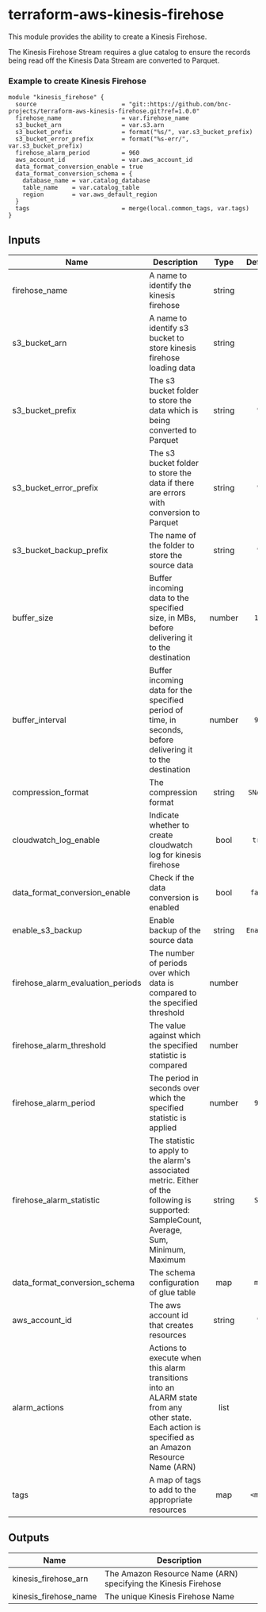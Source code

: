 # terraform-aws-kinesis-firehose

This module provides the ability to create a Kinesis Firehose.

The Kinesis Firehose Stream requires a glue catalog to ensure the records being read off the Kinesis Data Stream are converted to Parquet.

### Example to create Kinesis Firehose

```
module "kinesis_firehose" {
  source                        = "git::https://github.com/bnc-projects/terraform-aws-kinesis-firehose.git?ref=1.0.0"
  firehose_name                 = var.firehose_name
  s3_bucket_arn                 = var.s3.arn
  s3_bucket_prefix              = format("%s/", var.s3_bucket_prefix)
  s3_bucket_error_prefix        = format("%s-err/", var.s3_bucket_prefix)
  firehose_alarm_period         = 960
  aws_account_id                = var.aws_account_id
  data_format_conversion_enable = true
  data_format_conversion_schema = {
    database_name = var.catalog_database
    table_name    = var.catalog_table
    region        = var.aws_default_region
  }
  tags                          = merge(local.common_tags, var.tags)
}
```
## Inputs

| Name | Description | Type | Default | Required |
|------|-------------|:----:|:-----:|:-----:|
| firehose_name | A name to identify the kinesis firehose | string | - | yes |
| s3_bucket_arn | A name to identify s3 bucket to store kinesis firehose loading data| string | - | yes |
| s3_bucket_prefix | The s3 bucket folder to store the data which is being converted to Parquet | string | `""` | no |
| s3_bucket_error_prefix | The s3 bucket folder to store the data if there are errors with conversion to Parquet | string | `""` | no |
| s3_bucket_backup_prefix | The name of the folder to store the source data | string | `""` | no |
| buffer_size | Buffer incoming data to the specified size, in MBs, before delivering it to the destination | number | `128` | no |
| buffer_interval | Buffer incoming data for the specified period of time, in seconds, before delivering it to the destination | number | `900` | no |
| compression_format | The compression format| string | `SNAPPY` | no |
| cloudwatch_log_enable | Indicate whether to create cloudwatch log for kinesis firehose | bool | `true` | no |
| data_format_conversion_enable | Check if the data conversion is enabled | bool | `false` | no |
| enable_s3_backup | Enable backup of the source data | string | `Enabled` | no |
| firehose_alarm_evaluation_periods |  The number of periods over which data is compared to the specified threshold | number | `1` | no |
| firehose_alarm_threshold | The value against which the specified statistic is compared | number | `0` | no |
| firehose_alarm_period | The period in seconds over which the specified statistic is applied | number | `960` | no |
| firehose_alarm_statistic | The statistic to apply to the alarm's associated metric. Either of the following is supported: SampleCount, Average, Sum, Minimum, Maximum | string | `Sum` | no |
| data_format_conversion_schema | The schema configuration of glue table | map | `map` | no |
| aws_account_id | The aws account id that creates resources | string | `""` | no |
| alarm_actions | Actions to execute when this alarm transitions into an ALARM state from any other state. Each action is specified as an Amazon Resource Name (ARN) | list | `[]` | no |
| tags | A map of tags to add to the appropriate resources | map | `<map>` | no |

## Outputs

| Name | Description |
|------|-------------|
| kinesis_firehose_arn  | The Amazon Resource Name (ARN) specifying the Kinesis Firehose |
| kinesis_firehose_name | The unique Kinesis Firehose Name |
